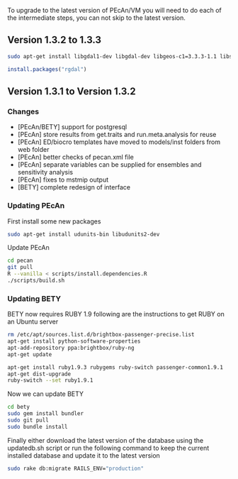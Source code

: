 To upgrade to the latest version of PEcAn/VM you will need to do each of the intermediate steps, you can not skip to the latest version.


## Version 1.3.2 to 1.3.3 

```bash
sudo apt-get install libgdal1-dev libgdal-dev libgeos-c1=3.3.3-1.1 libspatialite3=3.1.0~rc2-1ubuntu1
```

```r
install.packages("rgdal")
```

## Version 1.3.1 to Version 1.3.2

### Changes

* [PEcAn/BETY] support for postgresql
* [PEcAn] store results from get.traits and run.meta.analysis for reuse
* [PEcAn] ED/biocro templates have moved to models/inst folders from web folder
* [PEcAn] better checks of pecan.xml file
* [PEcAn] separate variables can be supplied for ensembles and sensitivity analysis
* [PEcAn] fixes to mstmip output
* [BETY] complete redesign of interface

### Updating PEcAn

First install some new packages
```bash
sudo apt-get install udunits-bin libudunits2-dev
```

Update PEcAn
```bash
cd pecan
git pull
R --vanilla < scripts/install.dependencies.R
./scripts/build.sh
```

### Updating BETY

BETY now requires RUBY 1.9 following are the instructions to get RUBY on an Ubuntu server
```bash
rm /etc/apt/sources.list.d/brightbox-passenger-precise.list 
apt-get install python-software-properties
apt-add-repository ppa:brightbox/ruby-ng
apt-get update

apt-get install ruby1.9.3 rubygems ruby-switch passenger-common1.9.1
apt-get dist-upgrade
ruby-switch --set ruby1.9.1
```

Now we can update BETY
```bash
cd bety
sudo gem install bundler
sudo git pull
sudo bundle install
```

Finally either download the latest version of the database using the updatedb.sh script or run the following command to keep the current installed database and update it to the latest version
```bash
sudo rake db:migrate RAILS_ENV="production"
```